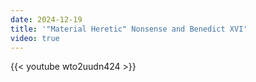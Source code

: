 ```yaml
---
date: 2024-12-19
title: '"Material Heretic" Nonsense and Benedict XVI'
video: true
---
```



{{< youtube wto2uudn424 >}}
